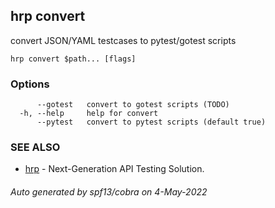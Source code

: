 ## hrp convert

convert JSON/YAML testcases to pytest/gotest scripts

```
hrp convert $path... [flags]
```

### Options

```
      --gotest   convert to gotest scripts (TODO)
  -h, --help     help for convert
      --pytest   convert to pytest scripts (default true)
```

### SEE ALSO

* [hrp](hrp.md)	 - Next-Generation API Testing Solution.

###### Auto generated by spf13/cobra on 4-May-2022

